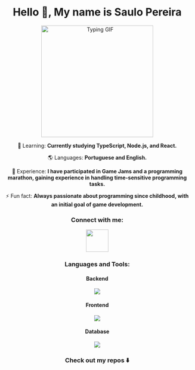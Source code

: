 
<h1 align="center">Hello 👋, My name is Saulo Pereira</h1>

<div align="center">
  <img src="https://user-images.githubusercontent.com/74038190/216656977-ef584e23-480a-4d1c-8c3f-7d045910ddc9.gif" alt="Typing GIF" width="300" height="300" />
</div>

<p align="center">🌱 Learning: <strong>Currently studying TypeScript, Node.js, and React.</strong></p>
<p align="center">🌎 Languages: <strong>Portuguese and English.</strong></p>
<p align="center">📄 Experience: <strong>I have participated in Game Jams and a programming marathon, gaining experience in handling time-sensitive programming tasks.</strong></p>
<p align="center">⚡ Fun fact: <strong>Always passionate about programming since childhood, with an initial goal of game development.</strong></p>

<h3 align="center">Connect with me:</h3>
<p align="center">
  <a href="https://www.linkedin.com/in/saulo-pereira-jesus/" target="_blank" rel="noreferrer">
    <img src="https://skillicons.dev/icons?i=linkedin" width="60" height="60"/>
  </a>
</p>

<h3 align="center">Languages and Tools:</h3>

<h4 align="center">Backend</h4>
<p align="center">
    <img src="https://skillicons.dev/icons?i=py,java,cs,nodejs,django"/>
  </a>
</p>
<h4 align="center">Frontend</h4>
<p align="center">
    <img src="https://skillicons.dev/icons?i=js,html,css,react" />
  </a>
</p>

<h4 align="center">Database</h4>
<p align="center">
    <img src="https://skillicons.dev/icons?i=mysql,sqlite,mongodb" />
  </a>
</p>

<h3 align="center">Check out my repos ⬇️</h3>

